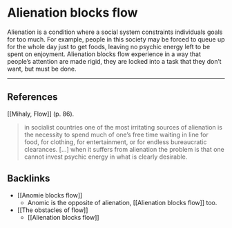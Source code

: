 # Alienation blocks flow
Alienation is a condition where a social system constraints individuals goals for too much. For example, people in this society may be forced to queue up for the whole day just to get foods, leaving no psychic energy left to be spent on enjoyment. Alienation blocks flow experience in a way that people’s attention are made rigid, they are locked into a task that they don’t want, but must be done.

---
## References
[[Mihaly, Flow]] (p. 86).
> in socialist countries one of the most irritating sources of alienation is the necessity to spend much of one’s free time waiting in line for food, for clothing, for entertainment, or for endless bureaucratic clearances. […] when it suffers from alienation the problem is that one cannot invest psychic energy in what is clearly desirable.

## Backlinks
* [[Anomie blocks flow]]
	* Anomic is the opposite of alienation, [[Alienation blocks flow]] too.
* [[The obstacles of flow]]
	* [[Alienation blocks flow]]

<!-- #evergreen #flow -->

<!-- {BearID:F892AA91-79B6-468C-B1A5-DA4F57D58A0B-562-0000101123EC0BEB} -->

